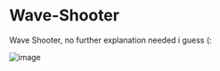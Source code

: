 # Wave-Shooter
Wave Shooter, no further explanation needed i guess (: 

![image](https://user-images.githubusercontent.com/56665437/192143806-90bf3f10-d315-4234-993b-07db11859c2d.png)

